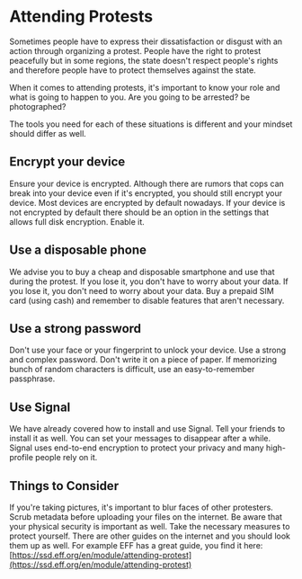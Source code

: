 Attending Protests
===

Sometimes people have to express their dissatisfaction or disgust with an action through organizing a protest. People have the right to protest peacefully but in some regions, the state doesn't respect people's rights and therefore people have to protect themselves against the state.

When it comes to attending protests, it's important to know your role and what is going to happen to you. Are you going to be arrested? be photographed?

The tools you need for each of these situations is different and your mindset should differ as well. 

Encrypt your device
---

Ensure your device is encrypted. Although there are rumors that cops can break into your device even if it's encrypted, you should still encrypt your device. Most devices are encrypted by default nowadays. If your device is not encrypted by default there should be an option in the settings that allows full disk encryption. Enable it.


Use a disposable phone
---

We advise you to buy a cheap and disposable smartphone and use that during the protest. If you lose it, you don't have to worry about your data. If you lose it, you don't need to worry about your data. Buy a prepaid SIM card (using cash) and remember to disable features that aren't necessary.

Use a strong password
---

Don't use your face or your fingerprint to unlock your device. Use a strong and complex password. Don't write it on a piece of paper. If memorizing bunch of random characters is difficult, use an easy-to-remember passphrase.

Use Signal
---

We have already covered how to install and use Signal. Tell your friends to install it as well. You can set your messages to disappear after a while. Signal uses end-to-end encryption to protect your privacy and many high-profile people rely on it.


Things to Consider
---

If you're taking pictures, it's important to blur faces of other protesters. Scrub metadata before uploading your files on the internet. Be aware that your physical security is important as well. Take the necessary measures to protect yourself. There are other guides on the internet and you should look them up as well. For example EFF has a great guide, you find it here: [https://ssd.eff.org/en/module/attending-protest](https://ssd.eff.org/en/module/attending-protest)


